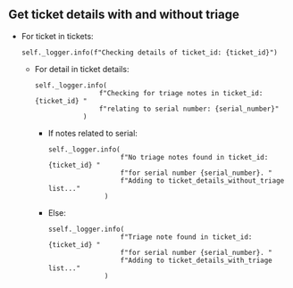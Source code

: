 ## Get ticket details with and without triage
* For ticket in tickets:
  ```
  self._logger.info(f"Checking details of ticket_id: {ticket_id}")
  ```
  * For detail in ticket details:
    ```
    self._logger.info(
                    f"Checking for triage notes in ticket_id: {ticket_id} "
                    f"relating to serial number: {serial_number}"
                )
    ```
    * If notes related to serial:
      ```
      self._logger.info(
                        f"No triage notes found in ticket_id: {ticket_id} "
                        f"for serial number {serial_number}. "
                        f"Adding to ticket_details_without_triage list..."
                    )
      ```
    * Else:
      ```
      sself._logger.info(
                        f"Triage note found in ticket_id: {ticket_id} "
                        f"for serial number {serial_number}. "
                        f"Adding to ticket_details_with_triage list..."
                    )
      ```